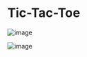 # Tic-Tac-Toe

![image](https://user-images.githubusercontent.com/85390874/149509736-7f0315ff-483f-43dc-8f36-36255f3b3498.png)





![image](https://user-images.githubusercontent.com/85390874/149509601-9346d08d-b7cc-4d48-9142-a31a717180b5.png)




